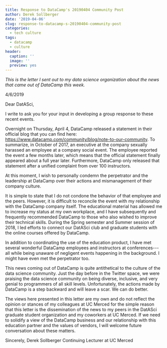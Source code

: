 ```yaml
---
title: Response to DataCamp's 20190404 Community Post
author: Derek Sollberger
date: '2019-04-06'
slug: response-to-datacamp-s-20190404-community-post
categories:
  - tech culture
tags:
  - datacamp
  - culture
header:
  caption: ''
  image: ''
  preview: yes
---
```


*This is the letter I sent out to my data science organization about the news that came out of DataCamp this week.*

4/6/2019

Dear DatASci,

I write to ask you for your input in developing a group response to these recent events.

Overnight on Thursday, April 4, DataCamp released a statement in their official blog that you can find here:  https://www.datacamp.com/community/blog/note-to-our-community.  To summarize, in October of 2017, an executive at the company sexually harassed an employee at a company social event.  The employee reported the event a few months later, which means that the official statement finally appeared about a full year later.  Furthermore, DataCamp only released that statement after a unified complaint from over 100 instructors.

At this moment, I wish to personally condemn the perpetrator and the leadership at DataCamp over their actions and mismanagement of their company culture.

It is simple to state that I do not condone the behavior of that employee and the peers.  However, it is difficult to reconcile the event with my relationship with the DataCamp company itself.  The educational material has allowed me to increase my status at my own workplace, and I have subsequently and frequently recommended DataCamp to those who also wished to improve their technical skills.  During the Spring semester and Summer session of 2018, I led efforts to connect our DatASci club and graduate students with the online courses offered by DataCamp.

In addition to coordinating the use of the education product, I have met several wonderful DataCamp employees and instructors at conferences---all while being unaware of negligent events happening in the background.  I might have even met the perpetrator too.

This news coming out of DataCamp is quite antithetical to the culture of the data science community.  Just the day before in the Twitter space, we were praising the data science community on being diverse, inclusive, and very genial to programmers of all skill levels.  Unfortunately, the actions made by DataCamp is a step backward and will leave a scar.  We can do better.

The views here presented in this letter are my own and do not reflect the opinion or stances of my colleagues at UC Merced for the simple reason that this letter is the dissemination of the news to my peers in the DatASci graduate student organization and my coworkers at UC Merced.  If we need to solidify a view of the DataCamp business and our relationship with this education partner and the values of vendors, I will welcome future conversation about these matters.

Sincerely,
Derek Sollberger
Continuing Lecturer at UC Merced
